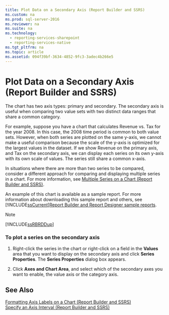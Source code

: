 ```yaml
---
title: Plot Data on a Secondary Axis (Report Builder and SSRS)
ms.custom: na
ms.prod: sql-server-2016
ms.reviewer: na
ms.suite: na
ms.technology: 
  - reporting-services-sharepoint
  - reporting-services-native
ms.tgt_pltfrm: na
ms.topic: article
ms.assetid: 094f39bf-3634-4852-9fc3-3adec4b266e5
---
```

# Plot Data on a Secondary Axis (Report Builder and SSRS)
  The chart has two axis types: primary and secondary. The secondary axis is useful when comparing two value sets with two distinct data ranges that share a common category.  
  
 For example, suppose you have a chart that calculates Revenue vs. Tax for the year 2008. In this case, the 2008 time period is common to both value sets. However, when both series are plotted on the same y\-axis, we cannot make a useful comparison because the scale of the y\-axis is optimized for the largest values in the dataset. If we show Revenue on the primary axis, and Tax on the secondary axis, we can display each series on its own y\-axis with its own scale of values. The series still share a common x\-axis.  
  
 In situations where there are more than two series to be compared, consider a different approach for comparing and displaying multiple series in a chart. For more information, see [Multiple Series on a Chart &#40;Report Builder and SSRS&#41;](../../Topics\TopicNameContainA/Multiple-Series-on-a-Chart--Report-Builder-and-SSRS-.md).  
  
 An example of this chart is available as a sample report. For more information about downloading this sample report and others, see [!INCLUDE[ssCurrent](../../Token\Other/ssCurrent_md.md)][Report Builder and Report Designer sample reports](http://go.microsoft.com/fwlink/?LinkId=198283).  
  
> [!NOTE]  
>  [!INCLUDE[ssRBRDDup](../../Token\Other/ssRBRDDup_md.md)]  
  
### To plot a series on the secondary axis  
  
1.  Right\-click the series in the chart or right\-click on a field in the **Values** area that you want to display on the secondary axis and click **Series Properties**. The **Series Properties** dialog box appears.  
  
2.  Click **Axes and Chart Area**, and select which of the secondary axes you want to enable, the value axis or the category axis.  
  
## See Also  
 [Formatting Axis Labels on a Chart &#40;Report Builder and SSRS&#41;](../../Topics\TopicNameContainA/Formatting-Axis-Labels-on-a-Chart--Report-Builder-and-SSRS-.md)   
 [Specify an Axis Interval &#40;Report Builder and SSRS&#41;](../../Topics\TopicNameNotContainA/Specify-an-Axis-Interval--Report-Builder-and-SSRS-.md)  
  
  
